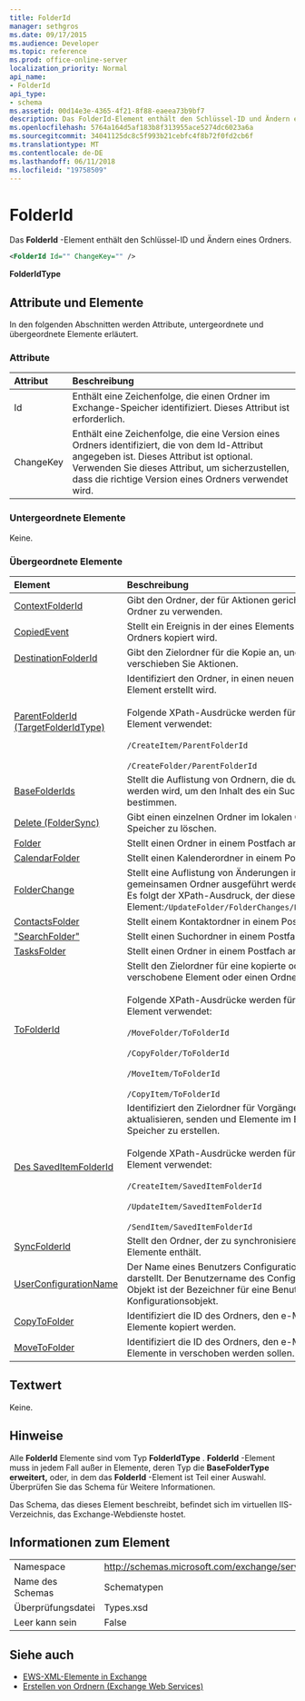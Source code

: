 ```yaml
---
title: FolderId
manager: sethgros
ms.date: 09/17/2015
ms.audience: Developer
ms.topic: reference
ms.prod: office-online-server
localization_priority: Normal
api_name:
- FolderId
api_type:
- schema
ms.assetid: 00d14e3e-4365-4f21-8f88-eaeea73b9bf7
description: Das FolderId-Element enthält den Schlüssel-ID und Ändern eines Ordners.
ms.openlocfilehash: 5764a164d5af183b8f313955ace5274dc6023a6a
ms.sourcegitcommit: 34041125dc8c5f993b21cebfc4f8b72f0fd2cb6f
ms.translationtype: MT
ms.contentlocale: de-DE
ms.lasthandoff: 06/11/2018
ms.locfileid: "19758509"
---
```

# <a name="folderid"></a>FolderId

Das **FolderId** -Element enthält den Schlüssel-ID und Ändern eines Ordners. 
  
```XML
<FolderId Id="" ChangeKey="" />
```

 **FolderIdType**
## <a name="attributes-and-elements"></a>Attribute und Elemente

In den folgenden Abschnitten werden Attribute, untergeordnete und übergeordnete Elemente erläutert.
  
### <a name="attributes"></a>Attribute

|**Attribut**|**Beschreibung**|
|:-----|:-----|
|Id  <br/> |Enthält eine Zeichenfolge, die einen Ordner im Exchange-Speicher identifiziert. Dieses Attribut ist erforderlich.  <br/> |
|ChangeKey  <br/> |Enthält eine Zeichenfolge, die eine Version eines Ordners identifiziert, die von dem Id-Attribut angegeben ist. Dieses Attribut ist optional. Verwenden Sie dieses Attribut, um sicherzustellen, dass die richtige Version eines Ordners verwendet wird.  <br/> |
   
### <a name="child-elements"></a>Untergeordnete Elemente

Keine.
  
### <a name="parent-elements"></a>Übergeordnete Elemente

|**Element**|**Beschreibung**|
|:-----|:-----|
|[ContextFolderId](contextfolderid.md) <br/> |Gibt den Ordner, der für Aktionen gerichtet ist, die Ordner zu verwenden.  <br/> |
|[CopiedEvent](copiedevent.md) <br/> |Stellt ein Ereignis in der eines Elements oder Ordners kopiert wird.  <br/> |
|[DestinationFolderId](destinationfolderid.md) <br/> |Gibt den Zielordner für die Kopie an, und verschieben Sie Aktionen.  <br/> |
|[ParentFolderId (TargetFolderIdType)](parentfolderid-targetfolderidtype.md) <br/> | Identifiziert den Ordner, in einen neuen Ordner oder Element erstellt wird.  <br/><br/>  Folgende XPath-Ausdrücke werden für dieses Element verwendet:<br/>  <br/> `/CreateItem/ParentFolderId` <br/><br/>  `/CreateFolder/ParentFolderId` <br/> |
|[BaseFolderIds](basefolderids.md) <br/> |Stellt die Auflistung von Ordnern, die durchsucht werden wird, um den Inhalt des ein Suchordner bestimmen.  <br/> |
|[Delete (FolderSync)](delete-foldersync.md) <br/> |Gibt einen einzelnen Ordner im lokalen Client-Speicher zu löschen.  <br/> |
|[Folder](folder.md) <br/> |Stellt einen Ordner in einem Postfach an.  <br/> |
|[CalendarFolder](calendarfolder.md) <br/> |Stellt einen Kalenderordner in einem Postfach an.  <br/> |
|[FolderChange](folderchange.md) <br/> |Stellt eine Auflistung von Änderungen in einem gemeinsamen Ordner ausgeführt werden.  <br/> Es folgt der XPath-Ausdruck, der dieses Element:`/UpdateFolder/FolderChanges/FolderChange` <br/> |
|[ContactsFolder](contactsfolder.md) <br/> |Stellt einem Kontaktordner in einem Postfach an.  <br/> |
|["SearchFolder"](searchfolder.md) <br/> |Stellt einen Suchordner in einem Postfach an.  <br/> |
|[TasksFolder](tasksfolder.md) <br/> |Stellt einen Ordner in einem Postfach an.  <br/> |
|[ToFolderId](tofolderid.md) <br/> | Stellt den Zielordner für eine kopierte oder verschobene Element oder einen Ordner. <br/> <br/>  Folgende XPath-Ausdrücke werden für dieses Element verwendet: <br/> <br/>  `/MoveFolder/ToFolderId` <br/> <br/> `/CopyFolder/ToFolderId` <br/> <br/> `/MoveItem/ToFolderId`<br/> <br/>  `/CopyItem/ToFolderId` <br/> |
|[Des SavedItemFolderId](saveditemfolderid.md) <br/> | Identifiziert den Zielordner für Vorgänge, die zu aktualisieren, senden und Elemente im Exchange-Speicher zu erstellen.  <br/><br/>  Folgende XPath-Ausdrücke werden für dieses Element verwendet: <br/> <br/>  `/CreateItem/SavedItemFolderId` <br/><br/>  `/UpdateItem/SavedItemFolderId` <br/><br/>  `/SendItem/SavedItemFolderId` <br/> |
|[SyncFolderId](syncfolderid.md) <br/> |Stellt den Ordner, der zu synchronisierenden Elemente enthält.  <br/> |
|[UserConfigurationName](userconfigurationname.md) <br/> |Der Name eines Benutzers Configuration-Objekts darstellt. Der Benutzername des Configuration-Objekt ist der Bezeichner für eine Benutzer-Konfigurationsobjekt.  <br/> |
|[CopyToFolder](copytofolder.md) <br/> |Identifiziert die ID des Ordners, den e-Mail-Elemente kopiert werden.  <br/> |
|[MoveToFolder](movetofolder.md) <br/> |Identifiziert die ID des Ordners, den e-Mail-Elemente in verschoben werden sollen.  <br/> |
   
## <a name="text-value"></a>Textwert

Keine.
  
## <a name="remarks"></a>Hinweise

Alle **FolderId** Elemente sind vom Typ **FolderIdType** . **FolderId** -Element muss in jedem Fall außer in Elemente, deren Typ die **BaseFolderType erweitert,** oder, in dem das **FolderId** -Element ist Teil einer Auswahl. Überprüfen Sie das Schema für Weitere Informationen. 
  
Das Schema, das dieses Element beschreibt, befindet sich im virtuellen IIS-Verzeichnis, das Exchange-Webdienste hostet.
  
## <a name="element-information"></a>Informationen zum Element

|||
|:-----|:-----|
|Namespace  <br/> |http://schemas.microsoft.com/exchange/services/2006/types  <br/> |
|Name des Schemas  <br/> |Schematypen  <br/> |
|Überprüfungsdatei  <br/> |Types.xsd  <br/> |
|Leer kann sein  <br/> |False  <br/> |
   
## <a name="see-also"></a>Siehe auch

- [EWS-XML-Elemente in Exchange](ews-xml-elements-in-exchange.md)
- [Erstellen von Ordnern (Exchange Web Services)](http://msdn.microsoft.com/library/3b15b0ec-8691-45ed-9a24-a91ff732d6cf%28Office.15%29.aspx)

